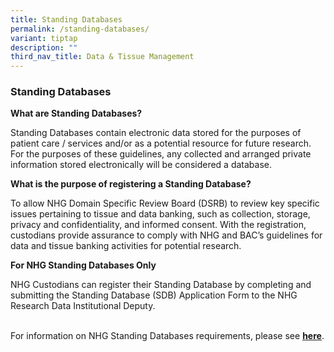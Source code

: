 ```yaml
---
title: Standing Databases
permalink: /standing-databases/
variant: tiptap
description: ""
third_nav_title: Data & Tissue Management
---
```

<h3>Standing Databases</h3>
<p><strong>What are Standing Databases?</strong>
</p>
<p>Standing Databases contain electronic data stored for the purposes of
patient care / services and/or as a potential resource for future research.
For the purposes of these guidelines, any collected and arranged private
information stored electronically will be considered a database.</p>
<p><strong>What is the purpose of registering a Standing Database?</strong>
</p>
<p>To allow NHG Domain Specific Review Board (DSRB) to review key specific
issues pertaining to tissue and data banking, such as collection, storage,
privacy and confidentiality, and informed consent. With the registration,
custodians provide assurance to comply with NHG and BAC’s guidelines for
data and tissue banking activities for potential research.</p>
<p><strong>For NHG Standing Databases Only</strong>
</p>
<p>NHG Custodians can register their Standing Database by completing and
submitting the Standing Database (SDB) Application Form to the NHG Research
Data Institutional Deputy.</p>
<p>
<br>For information on NHG Standing Databases requirements, please see <strong><a href="https://www.research.nhg.com.sg/wps/wcm/connect/romp/nhgromp/06+conducting+research/standing+databases" rel="noopener noreferrer nofollow" target="_blank"><u>here</u></a></strong>.</p>
<p>&nbsp;</p>
<p></p>
<p>&nbsp;</p>